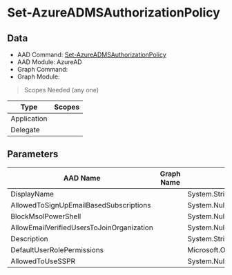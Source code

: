 # Set-AzureADMSAuthorizationPolicy

> 

## Data

+ AAD Command: [Set-AzureADMSAuthorizationPolicy](https://docs.microsoft.com/en-us/powershell/module/AzureAD/Set-AzureADMSAuthorizationPolicy)
+ AAD Module: AzureAD
+ Graph Command: [](https://docs.microsoft.com/en-us/powershell/module//)
+ Graph Module: 

> Scopes Needed (any one)

|Type|Scopes|
|---|---|
|Application||
|Delegate||

## Parameters

|AAD Name|Graph Name|AAD Type|Graph Type|Infos|
|---|---|---|---|---|
|DisplayName||System.String|||
|AllowedToSignUpEmailBasedSubscriptions||System.Nullable/System.Boolean|||
|BlockMsolPowerShell||System.Nullable/System.Boolean|||
|AllowEmailVerifiedUsersToJoinOrganization||System.Nullable/System.Boolean|||
|Description||System.String|||
|DefaultUserRolePermissions||Microsoft.Open.MSGraph.Model.DefaultUserRolePermissions|||
|AllowedToUseSSPR||System.Nullable/System.Boolean|||

